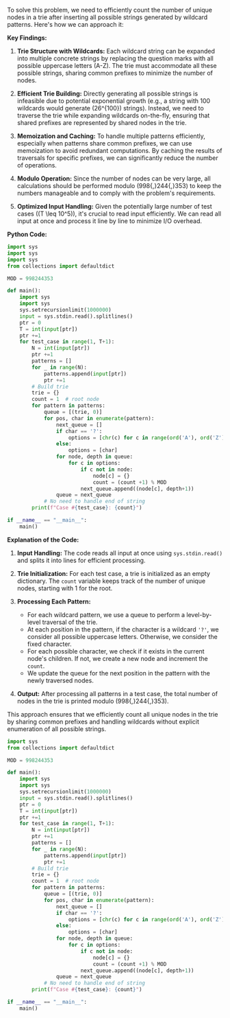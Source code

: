 To solve this problem, we need to efficiently count the number of unique nodes in a trie after inserting all possible strings generated by wildcard patterns. Here's how we can approach it:

**Key Findings:**

1. **Trie Structure with Wildcards:** Each wildcard string can be expanded into multiple concrete strings by replacing the question marks with all possible uppercase letters (A-Z). The trie must accommodate all these possible strings, sharing common prefixes to minimize the number of nodes.

2. **Efficient Trie Building:** Directly generating all possible strings is infeasible due to potential exponential growth (e.g., a string with 100 wildcards would generate \(26^{100}\) strings). Instead, we need to traverse the trie while expanding wildcards on-the-fly, ensuring that shared prefixes are represented by shared nodes in the trie.

3. **Memoization and Caching:** To handle multiple patterns efficiently, especially when patterns share common prefixes, we can use memoization to avoid redundant computations. By caching the results of traversals for specific prefixes, we can significantly reduce the number of operations.

4. **Modulo Operation:** Since the number of nodes can be very large, all calculations should be performed modulo \(998{,}244{,}353\) to keep the numbers manageable and to comply with the problem's requirements.

5. **Optimized Input Handling:** Given the potentially large number of test cases (\(T \leq 10^5\)), it's crucial to read input efficiently. We can read all input at once and process it line by line to minimize I/O overhead.

**Python Code:**

```python
import sys
import sys
import sys
from collections import defaultdict

MOD = 998244353

def main():
    import sys
    import sys
    sys.setrecursionlimit(1000000)
    input = sys.stdin.read().splitlines()
    ptr = 0
    T = int(input[ptr])
    ptr +=1
    for test_case in range(1, T+1):
        N = int(input[ptr])
        ptr +=1
        patterns = []
        for _ in range(N):
            patterns.append(input[ptr])
            ptr +=1
        # Build trie
        trie = {}
        count = 1  # root node
        for pattern in patterns:
            queue = [(trie, 0)]
            for pos, char in enumerate(pattern):
                next_queue = []
                if char == '?':
                    options = [chr(c) for c in range(ord('A'), ord('Z')+1)]
                else:
                    options = [char]
                for node, depth in queue:
                    for c in options:
                        if c not in node:
                            node[c] = {}
                            count = (count +1) % MOD
                        next_queue.append((node[c], depth+1))
                queue = next_queue
            # No need to handle end of string
        print(f"Case #{test_case}: {count}")

if __name__ == "__main__":
    main()
```

**Explanation of the Code:**

1. **Input Handling:** The code reads all input at once using `sys.stdin.read()` and splits it into lines for efficient processing.

2. **Trie Initialization:** For each test case, a trie is initialized as an empty dictionary. The `count` variable keeps track of the number of unique nodes, starting with 1 for the root.

3. **Processing Each Pattern:**
   - For each wildcard pattern, we use a queue to perform a level-by-level traversal of the trie.
   - At each position in the pattern, if the character is a wildcard `'?'`, we consider all possible uppercase letters. Otherwise, we consider the fixed character.
   - For each possible character, we check if it exists in the current node's children. If not, we create a new node and increment the `count`.
   - We update the queue for the next position in the pattern with the newly traversed nodes.

4. **Output:** After processing all patterns in a test case, the total number of nodes in the trie is printed modulo \(998{,}244{,}353\).

This approach ensures that we efficiently count all unique nodes in the trie by sharing common prefixes and handling wildcards without explicit enumeration of all possible strings.

```python
import sys
from collections import defaultdict

MOD = 998244353

def main():
    import sys
    import sys
    sys.setrecursionlimit(1000000)
    input = sys.stdin.read().splitlines()
    ptr = 0
    T = int(input[ptr])
    ptr +=1
    for test_case in range(1, T+1):
        N = int(input[ptr])
        ptr +=1
        patterns = []
        for _ in range(N):
            patterns.append(input[ptr])
            ptr +=1
        # Build trie
        trie = {}
        count = 1  # root node
        for pattern in patterns:
            queue = [(trie, 0)]
            for pos, char in enumerate(pattern):
                next_queue = []
                if char == '?':
                    options = [chr(c) for c in range(ord('A'), ord('Z')+1)]
                else:
                    options = [char]
                for node, depth in queue:
                    for c in options:
                        if c not in node:
                            node[c] = {}
                            count = (count +1) % MOD
                        next_queue.append((node[c], depth+1))
                queue = next_queue
            # No need to handle end of string
        print(f"Case #{test_case}: {count}")

if __name__ == "__main__":
    main()
```